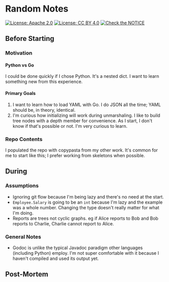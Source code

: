 # Random Notes

[![License: Apache 2.0](https://img.shields.io/badge/License-Apache%202.0-blue.svg)](https://opensource.org/licenses/Apache-2.0)
[![License: CC BY 4.0](https://img.shields.io/badge/License-CC%20BY%204.0-lightgrey.svg)](https://creativecommons.org/licenses/by/4.0/)
[![Check the NOTICE](https://img.shields.io/badge/Check%20the-NOTICE-420C3B.svg)](./NOTICE)

## Before Starting

### Motivation

#### Python vs Go

I could be done quickly if I chose Python. It's a nested dict. I want to learn something new from this experience.

#### Primary Goals

1. I want to learn how to load YAML with Go. I do JSON all the time; YAML should be, in theory, identical.
2. I'm curious how initializing will work during unmarshaling. I like to build tree nodes with a depth member for convenience. As I start, I don't know if that's possible or not. I'm very curious to learn.

### Repo Contents

I populated the repo with copypasta from my other work. It's common for me to start like this; I prefer working from skeletons when possible.

## During

### Assumptions

* Ignoring git flow because I'm being lazy and there's no need at the start.
* `Employee.Salary` is going to be an `int` because I'm lazy and the example was a whole number. Changing the type doesn't really matter for what I'm doing.
* Reports are trees not cyclic graphs. eg if Alice reports to Bob and Bob reports to Charlie, Charlie cannot report to Alice.

### General Notes

* Godoc is unlike the typical Javadoc paradigm other languages (including Python) employ. I'm not super comfortable with it because I haven't compiled and used its output yet.

## Post-Mortem
